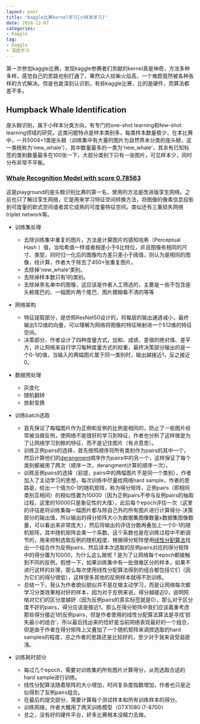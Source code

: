 ```yaml
---
layout: post
title: "Kaggle比赛kernel学习[小样本学习]"
date: 2018-12-07
categories:
- Kaggle
tag:
- Kaggle
- 深度学习
---
```


第一次参加kaggle比赛，发现kaggle参赛者们贡献的kernel真是神奇，方法多种多样，感觉自己的思路也别打通了，果然众人拾柴火焰高，一个难题竟然被各种各样的方式解决。但是也是深刻认识到，有些kaggle比赛，比的是硬件，而算法都差不多。

## Humpback Whale Identification
座头鲸识别，属于小样本分类方向，有专门的one-shot learning和few-shot learning领域的研究，这类问题特点是样本类别多，每类样本数量极少，在本比赛中，一共5004+1类座头鲸（训练集中有大量的图片为自然界未分类的座头鲸，这一类统称为'new\_whale'），其中数量最多的一类为'new\_whale'，其余有已知标签的类别数量最多在100张一下，大部分类别下只有一张图片，可见样本少，同时分布非常不平衡。

### [Whale Recognition Model with score 0.78563](https://www.kaggle.com/martinpiotte/whale-recognition-model-with-score-0-78563)

这是playground的座头鲸识别比赛的第一名，使用的方法是改进版孪生网络。之前也只了解过孪生网络，它是用来学习特征空间转换方法，将图像的像素信息投影到可度量的欧式空间或者其它成熟的可度量特征空间。类似还有三重损失网络triplet network等。

- 训练集处理
	- 去除训练集中重复的图片，方法是计算图片的感知哈希（Perceptual Hash ）值，当哈希值一样或者相差小于6比特位，并且图像有相同的尺寸、类型，同时归一化后的图像均方差只差小于阈值，则认为是相同的图像，经计算，作者大于除去了450+张重复图片。
	- 去除掉'new\_whale'类别。
	- 去除掉样本数只有1的类别。
	- 去除掉黑名单中的图像，这应该是作者人工筛选的，主要是一些不包含座头鲸尾巴的、一幅图片两个尾巴、图片模糊看不清的等等

- 网络架构
	- 特征提取部分，是仿照ResNet50设计的，将每层的输出通道减小，最终输出512维的向量，可以理解为网络将图像的特征映射进一个512维的特征空间。
	- 决策部分，作者设计了四种度量方式，加和、成绩、差值的绝对值、差平方，并让网络来自行学习每种度量方式的权重，最终决策部分输出的是一个0-1的值，当输入的两幅图片属于同一类别时，输出越接近1，反之接近0。

- 数据预处理
	- 灰度化
	- 随机翻转
	- 放射变换

- 训练batch选取
	- 首先保证了每幅图片作为正例和反例的比例是相同的，防止了一些图片经常被当做反例，使网络不能很好的学习到特征，作者也分析了这样做是为了让网络学习到鲸的特征，而不是记住图片（有点意思）。
	- 训练正例pairs的选择，首先按照顺序将所有类别作为pairs的其中一个，然后计算他们的[derangment](https://en.wikipedia.org/wiki/Derangement)顺序作为pairs中的另一个，这样保证了每个类别都被用了两次（顺序一次，derangment计算的顺序一次）。
	- 训练反例pairs的选择（前提，pairs中的两幅图片不是同一个类别），作者加入了主动学习的思想，每次训练中尽量给网络hard sample，作者的思路是，给出一个值为0-1的随机矩阵，称为得分矩阵，正例pairs（即相同类别互相间）的相似性置为10000（因为正例pairs不参与反例pairs的抽取过程，这里的10000只是象征性的大值），此后每个epoch评估一次（这里的评估是将训练集每一幅图片都与除自己外的所有图片进行计算得分-决策部分的输出值，所以输出的得分矩阵大小为数据集图像数量x数据集图像数量，可以看出来非常庞大），然后将输出的评估分数再叠加上一个0-1的随机矩阵，其中随机矩阵会乘一个系数，这个系数也是在训练过程中不断调节的，用来控制选取反例的随机程度，根据得分矩阵使用[线性分配算法](https://en.wikipedia.org/wiki/Assignment_problem)找出一个组合作为反例pairs，然后讲本次选取的反例pairs对应的得分矩阵中的得分置为10000，为什么这么做呢？是为了让网络每个epoch都接触到不同的反例，假想一下，如果训练集中有一批很难区分的样本，如果不进行这样的处理，那么每次使用线性分配算法得到的组合都包括它们（因为它们的得分很低），这样很多其他的反例样本就得不到训练。
	- 总结一下，我认为作者貌似貌似并不是在做主动学习，而是让网络每次都学习分类效果相对好的样本，因为对于反例来说，得分越接近0，说明网络对它们的区分度越好（因为反例pairs的真实标签就是0），那么对于区分度不好的pairs，得分应该是接近1，那么在得分矩阵中我们应该着重考虑那些得分接近1的反例pairs，但是作者使用的线性分配算法算法是寻找‘损失最小的组合’，所以最后找出来的恰好是当前网络表现最好的一个组合，但是由于作者在得分矩阵上又叠加了一个随机矩阵来调控选取的hard samples的程度，总之作者的思路还是比较好的，至少对于我来说受益匪浅。

- 训练耗时部分
	- 每过几个epoch，需要对训练集的所有图片计算得分，从而选取合适的hard sample进行训练。
	- 线性分配算法随着矩阵的大小增加，时间复杂度指数增加，作者也只是近似得到了反例pairs组合。
	- 在最后的提交部分，需要计算每个测试样本和所有训练样本的得分。
	- 训练网络，作者大概用了两天训练模型（GTX1080 i7-8700）
	- 总之，没有好的硬件平台，好多比赛根本没精力去做。